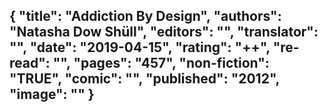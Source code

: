 {
 "title": "Addiction By Design",
 "authors": "Natasha Dow Shüll",
 "editors": "",
 "translator": "",
 "date": "2019-04-15",
 "rating": "++",
 "re-read": "",
 "pages": "457",
 "non-fiction": "TRUE",
 "comic": "",
 "published": "2012",
 "image": ""
}
---

